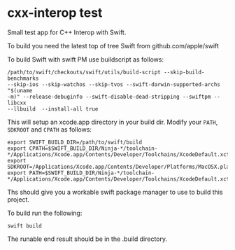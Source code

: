 # cxx-interop test
Small test app for C++ Interop with Swift.

To build you need the latest top of tree Swift from github.com/apple/swift

To build Swift with swift PM use buildscript as follows:

```
/path/to/swift/checkouts/swift/utils/build-script --skip-build-benchmarks
--skip-ios --skip-watchos --skip-tvos --swift-darwin-supported-archs "$(uname
-m)" --release-debuginfo --swift-disable-dead-stripping --swiftpm --libcxx
--llbuild  --install-all true
```

This will setup an xcode.app directory in your build dir. Modify your `PATH`,
`SDKROOT` and `CPATH` as follows:

```
export SWIFT_BUILD_DIR=/path/to/swift/build
export CPATH=$SWIFT_BUILD_DIR/Ninja-*/toolchain-*/Applications/Xcode.app/Contents/Developer/Toolchains/XcodeDefault.xctoolchain/usr/include/c++/v1
export SDKROOT=/Applications/Xcode.app/Contents/Developer/Platforms/MacOSX.platform/Developer/SDKs/MacOSX.sdk
export PATH=$SWIFT_BUILD_DIR/Ninja-*/toolchain-*/Applications/Xcode.app/Contents/Developer/Toolchains/XcodeDefault.xctoolchain/usr/bin/:$PATH
```

Ths should give you a workable swift package manager to use to build this project.

To build run the following:

```
swift build
```

The runable end result should be in the .build directory.

